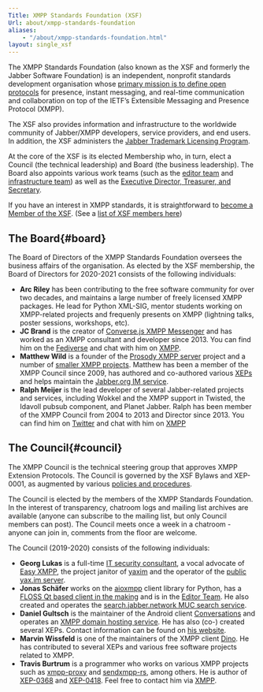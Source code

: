 ```yaml
---
Title: XMPP Standards Foundation (XSF)
Url: about/xmpp-standards-foundation
aliases:
    - "/about/xmpp-standards-foundation.html"
layout: single_xsf
---
```


The XMPP Standards Foundation (also known as the XSF and formerly the Jabber Software Foundation) is an independent, nonprofit standards development organisation whose [primary mission is to define open protocols](/about/xsf/mission) for presence, instant messaging, and real-time communication and collaboration on top of the IETF’s Extensible Messaging and Presence Protocol (XMPP).

The XSF also provides information and infrastructure to the worldwide community of Jabber/XMPP developers, service providers, and end users. In addition, the XSF administers the [Jabber Trademark Licensing Program](/about/xsf/jabber-trademark).

At the core of the XSF is its elected Membership who, in turn, elect a Council (the technical leadership) and Board (the business leadership). The Board also appoints various work teams (such as the [editor team](/about/xsf/editor-team) and [infrastructure team](/about/xsf/infrastructure-team)) as well as the [Executive Director, Treasurer, and Secretary](/about/xsf/people).

If you have an interest in XMPP standards, it is straightforward to [become a Member of the XSF](/community/membership). (See a [list of XSF members here](/about/xsf/members))

## The Board{#board}

The Board of Directors of the XMPP Standards Foundation oversees the business affairs of the organisation. As elected by the XSF membership, the Board of Directors for 2020-2021 consists of the following individuals:

- __Arc Riley__ has been contributing to the free software community for over two decades, and maintains a large number of freely licensed XMPP packages. He lead for Python XML-SIG, mentor students working on XMPP-related projects and frequenly presents on XMPP (lightning talks, poster sessions, workshops, etc).
- __JC Brand__ is the creator of [Converse.js XMPP Messenger](https://conversejs.org) and has worked as an XMPP consultant and developer since 2013. You can find him on the [Fediverse](https://mastodon.xyz/jcbrand) and chat with him on [XMPP](xmpp:jc@opkode.com).
- __Matthew Wild__ is a founder of the [Prosody XMPP server](http://prosody.im/) project and a number of [smaller XMPP projects](http://code.matthewwild.co.uk/). Matthew has been a member of the XMPP Council since 2009, has authored and co-authored various [XEPs](/extensions/) and helps maintain the [Jabber.org IM service](http://jabber.org/).
- __Ralph Meijer__ is the lead developer of several Jabber-related projects and services, including Wokkel and the XMPP support in Twisted, the Idavoll pubsub component, and Planet Jabber. Ralph has been member of the XMPP Council from 2004 to 2013 and Director since 2013. You can find him on [Twitter](http://twitter.com/ralphm) and chat with him on [XMPP](xmpp:ralphm@ik.nu)

## The Council{#council}

The XMPP Council is the technical steering group that approves XMPP Extension Protocols. The Council is governed by the XSF Bylaws and XEP-0001, as augmented by various [policies and procedures](/about/xsf/council-policies-and-procedures).

The Council is elected by the members of the XMPP Standards Foundation. In the interest of transparency, chatroom logs and mailing list archives are available (anyone can subscribe to the mailing list, but only Council members can post). The Council meets once a week in a chatroom - anyone can join in, comments from the floor are welcome.

The Council (2019-2020) consists of the following individuals:

- __Georg Lukas__ is a full-time [IT security consultant](https://rt-solutions.de/en/home-2/), a vocal advocate of [Easy XMPP](https://wiki.xmpp.org/web/Category:Easy_XMPP), the project janitor of [yaxim](https://yaxim.org) and the operator of the [public yax.im server](https://yaxim.org/yax.im/).
- __Jonas Schäfer__ works on the [aioxmpp](https://github.com/horazont/aioxmpp) client library for Python, has a [FLOSS Qt based client in the making](https://github.com/jabbercat/jabbercat) and is in the [Editor Team](/about/xsf/editor-team). He also created and operates the [search.jabber.network MUC search service](https://search.jabber.network/).
- __Daniel Gultsch__ is the maintainer of the Android client [Conversations](https://conversations.im) and operates an [XMPP domain hosting service](https://account.conversations.im/domain). He has also (co-) created several XEPs. Contact information can be found on [his website](https://gultsch.de).
- __Marvin Wissfeld__  is one of the maintainers of the XMPP client [Dino](https://dino.im/). He has contributed to several XEPs and various free software projects related to XMPP.  
- __Travis Burtrum__ is a programmer who works on various XMPP projects such as [xmpp-proxy](https://github.com/moparisthebest/xmpp-proxy) and [sendxmpp-rs](https://github.com/moparisthebest/sendxmpp-rs), among others. He is author of [XEP-0368](https://xmpp.org/extensions/xep-0368.html) and [XEP-0418](https://xmpp.org/extensions/xep-0418.html). Feel free to contact him via [XMPP](xmpp:travis@burtrum.org).
